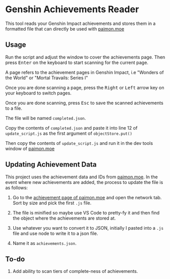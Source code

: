 # Genshin Achievements Reader

This tool reads your Genshin Impact achievements and stores them in a formatted file that can directly be used with [paimon.moe](https://paimon.moe/)

## Usage

Run the script and adjust the window to cover the achievements page. Then press <kbd>Enter</kbd> on the keyboard to start scanning for the current page.

A page refers to the achievement pages in Genshin Impact, i.e "Wonders of the World" or "Mortal Travails: Series I"

Once you are done scanning a page, press the <kbd>Right</kbd> or <kbd>Left</kbd> arrow key on your keyboard to switch pages.

Once you are done scanning, press <kbd>Esc</kbd> to save the scanned achievements to a file.

The file will be named `completed.json`.

Copy the contents of `completed.json` and paste it into line 12 of `update_script.js` as the first argument of `objectStore.put()`

Then copy the contents of `update_script.js` and run it in the dev tools window of [paimon.moe](https://paimon.moe/)

## Updating Achievement Data

This project uses the achievement data and IDs from [paimon.moe](https://paimon.moe/). In the event where new achievements are added, the process to update the file is as follows:

1. Go to the [achievement page of paimon.moe](https://paimon.moe/achievement) and open the network tab. Sort by size and pick the first `.js` file.

2. The file is minified so maybe use VS Code to pretty-fy it and then find the object where the achievements are stored at.

3. Use whatever you want to convert it to JSON, initially I pasted into a `.js` file and use node to write it to a json file.

4. Name it as `achievements.json`.

## To-do

1. Add ability to scan tiers of complete-ness of achievements.